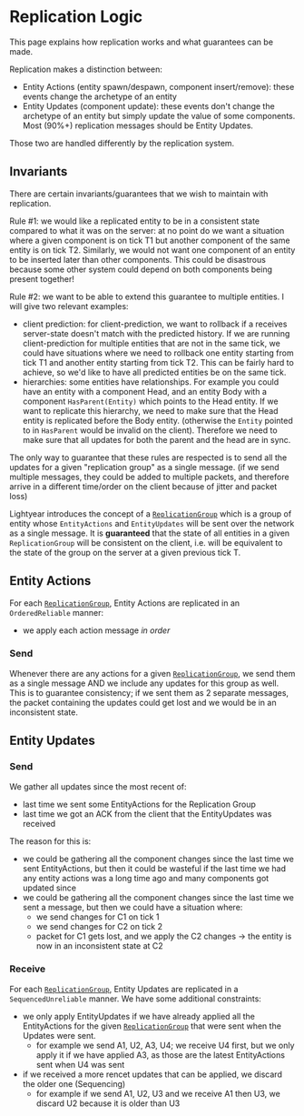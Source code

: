 # Replication Logic

This page explains how replication works and what guarantees can be made.

Replication makes a distinction between:
- Entity Actions (entity spawn/despawn, component insert/remove): these events change the archetype of an entity
- Entity Updates (component update): these events don't change the archetype of an entity but simply update the value of some components. 
    Most (90%+) replication messages should be Entity Updates.

Those two are handled differently by the replication system.

## Invariants

There are certain invariants/guarantees that we wish to maintain with replication.


Rule #1: we would like a replicated entity to be in a consistent state compared to what it was on the server: at no point do we want a situation where
a given component is on tick T1 but another component of the same entity is on tick T2. Similarly, we would not want one component of an entity to be inserted
later than other components. This could be disastrous because some other system could depend on both components being present together!

Rule #2: we want to be able to extend this guarantee to multiple entities.
I will give two relevant examples:
- client prediction: for client-prediction, we want to rollback if a receives server-state doesn't match with the predicted history.
    If we are running client-prediction for multiple entities that are not in the same tick, we could have situations where we need to rollback one entity starting from tick T1
    and another entity starting from tick T2. This can be fairly hard to achieve, so we'd like to have all predicted entities be on the same tick.
- hierarchies: some entities have relationships. For example you could have an entity with a component Head, and an entity Body with a component `HasParent(Entity)`
  which points to the Head entity. If we want to replicate this hierarchy, we need to make sure that the Head entity is replicated before the Body entity.
  (otherwise the `Entity` pointed to in `HasParent` would be invalid on the client). Therefore we need to make sure that all updates for both the parent and the head
  are in sync.


The only way to guarantee that these rules are respected is to send all the updates for a given "replication group" as a single message.
(if we send multiple messages, they could be added to multiple packets, and therefore arrive in a different time/order on the client because of jitter and packet loss)

Lightyear introduces the concept of a [`ReplicationGroup`](crate::prelude::ReplicationGroup) which is a group of entity whose `EntityActions` and `EntityUpdates` will be sent 
over the network as a single message.
It is **guaranteed** that the state of all entities in a given `ReplicationGroup` will be consistent on the client, i.e.
will be equivalent to the state of the group on the server at a given previous tick T.



## Entity Actions

For each [`ReplicationGroup`](crate::prelude::ReplicationGroup), Entity Actions are replicated in an `OrderedReliable` manner:
- we apply each action message *in order*

### Send

Whenever there are any actions for a given [`ReplicationGroup`](crate::prelude::ReplicationGroup), we send them as a single message AND we include any updates for this group as well.
This is to guarantee consistency; if we sent them as 2 separate messages, the packet containing the updates could get lost and we would be in an inconsistent state.

## Entity Updates

### Send

We gather all updates since the most recent of:
- last time we sent some EntityActions for the Replication Group
- last time we got an ACK from the client that the EntityUpdates was received

The reason for this is:
- we could be gathering all the component changes since the last time we sent EntityActions, but then it could be wasteful if the last time we had any entity actions was a long time ago 
  and many components got updated since
- we could be gathering all the component changes since the last time we sent a message, but then we could have a situation where:
  - we send changes for C1 on tick 1
  - we send changes for C2 on tick 2
  - packet for C1 gets lost, and we apply the C2 changes -> the entity is now in an inconsistent state at C2


### Receive


For each [`ReplicationGroup`](crate::prelude::ReplicationGroup), Entity Updates are replicated in a `SequencedUnreliable` manner.
We have some additional constraints:
- we only apply EntityUpdates if we have already applied all the EntityActions for the given [`ReplicationGroup`](crate::prelude::ReplicationGroup) that were sent when the Updates were sent.
  - for example we send A1, U2, A3, U4; we receive U4 first, but we only apply it if we have applied A3, as those are the latest EntityActions sent when U4 was sent
- if we received a more rencet updates that can be applied, we discard the older one (Sequencing)
  - for example if we send A1, U2, U3 and we receive A1 then U3, we discard U2 because it is older than U3
    